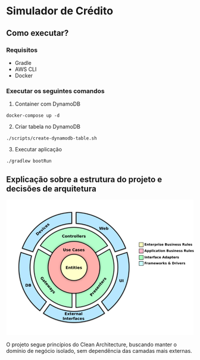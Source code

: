 # Simulador de Crédito


## Como executar?

### Requisitos
- Gradle
- AWS CLI
- Docker

### Executar os seguintes comandos

1. Container com DynamoDB
```
docker-compose up -d
```

2. Criar tabela no DynamoDB
```
./scripts/create-dynamodb-table.sh
```

3. Executar aplicação
```
./gradlew bootRun
```

## Explicação sobre a estrutura do projeto e decisões de arquitetura


![Clean Arch](.github/assets/clean-architecture.png)

O projeto segue princípios do Clean Architecture, buscando manter o domínio de negócio isolado, sem dependência das camadas mais externas.
